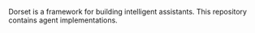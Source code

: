 Dorset is a framework for building intelligent assistants. This repository contains agent implementations.
